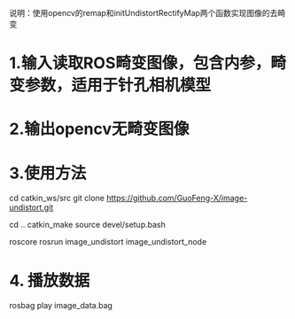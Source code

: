 
说明：使用opencv的remap和initUndistortRectifyMap两个函数实现图像的去畸变
# 1.输入读取ROS畸变图像，包含内参，畸变参数，适用于针孔相机模型
# 2.输出opencv无畸变图像

# 3.使用方法
cd catkin_ws/src
git clone https://github.com/GuoFeng-X/image-undistort.git

cd ..
catkin_make
source devel/setup.bash

roscore
rosrun image_undistort image_undistort_node

# 4. 播放数据
rosbag play image_data.bag

